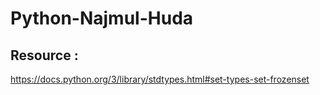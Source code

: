 # Python-Najmul-Huda

## Resource : 
https://docs.python.org/3/library/stdtypes.html#set-types-set-frozenset
